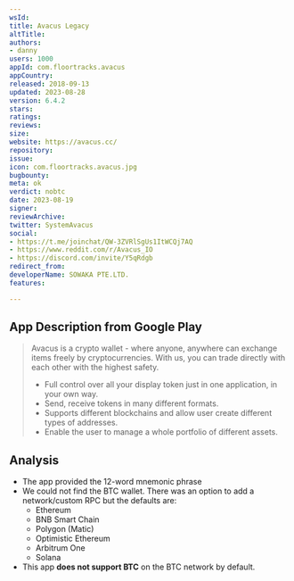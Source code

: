 ```yaml
---
wsId: 
title: Avacus Legacy
altTitle: 
authors:
- danny
users: 1000
appId: com.floortracks.avacus
appCountry: 
released: 2018-09-13
updated: 2023-08-28
version: 6.4.2
stars: 
ratings: 
reviews: 
size: 
website: https://avacus.cc/
repository: 
issue: 
icon: com.floortracks.avacus.jpg
bugbounty: 
meta: ok
verdict: nobtc
date: 2023-08-19
signer: 
reviewArchive: 
twitter: SystemAvacus
social:
- https://t.me/joinchat/QW-3ZVRlSgUs1ItWCQj7AQ
- https://www.reddit.com/r/Avacus_IO
- https://discord.com/invite/Y5qRdgb
redirect_from: 
developerName: SOWAKA PTE.LTD.
features: 

---
```


## App Description from Google Play

> Avacus is a crypto wallet - where anyone, anywhere can exchange items freely by cryptocurrencies. With us, you can trade directly with each other with the highest safety.
>
> - Full control over all your display token just in one application, in your own way.
> - Send, receive tokens in many different formats.
> - Supports different blockchains and allow user create different types of addresses.
> - Enable the user to manage a whole portfolio of different assets.

## Analysis

- The app provided the 12-word mnemonic phrase
- We could not find the BTC wallet. There was an option to add a network/custom RPC but the defaults are:
  - Ethereum
  - BNB Smart Chain
  - Polygon (Matic)
  - Optimistic Ethereum
  - Arbitrum One
  - Solana
- This app **does not support BTC** on the BTC network by default.
